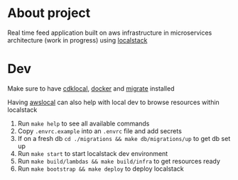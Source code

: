 # About project
Real time feed application built on aws infrastructure in microservices architecture (work in progress) using [localstack](https://www.localstack.cloud/)

# Dev
Make sure to have [cdklocal](https://github.com/localstack/aws-cdk-local), [docker](https://docs.docker.com/engine/install/) and [migrate](https://github.com/golang-migrate/migrate) installed

Having [awslocal](https://github.com/localstack/awscli-local) can also help with local dev to browse resources within localstack

1. Run ```make help``` to see all available commands
2. Copy ```.envrc.example``` into an ```.envrc``` file and add secrets
3. If on a fresh db ```cd ./migrations && make db/migrations/up``` to get db set up
4. Run ```make start``` to start localstack dev environment
5. Run ```make build/lambdas && make build/infra``` to get resources ready
6. Run ```make bootstrap && make deploy``` to deploy localstack

